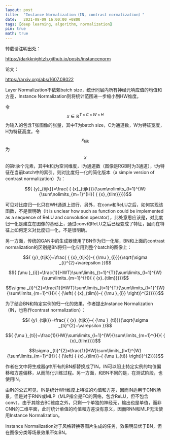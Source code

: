 ```yaml
---
layout: post
title:  "Instance Normalization（IN, contrast normalization）"
date:   2021-08-09 16:00:00 +0800
tags: [deep learning, algorithm, normalization]
pin: true
math: true
---
```


<style> h1 { border-bottom: none } </style>

转载请注明出处：

<https://darkknightzh.github.io/posts/instancenorm>


论文：

<https://arxiv.org/abs/1607.08022>

Layer Normalization不依赖batch size，统计同层内所有神经元响应值的均值和方差，Instance Normalization则将统计范围进一步缩小到HW维度。

令
$$x\in { {\mathbb{R}}^{T\times C\times W\times H}}$$
为输入的包含T张图像的张量，其中T为batch size，C为通道数，W为特征宽度，H为特征高度。令
$${ {x}_{tijk}}$$
为
$$x$$
的第tijk个元素，其中k和j为空间维度，i为通道数（图像是RGB时为3通道），t为特征在当前batch中的索引。则对比度归一化的简化版本（a simple version of contrast normalization）为：

$${ {y}_{tijk}}=\frac{ { {x}_{tijk}}}{\sum\nolimits_{l=1}^{W}{\sum\nolimits_{m=1}^{H}{ { {x}_{tilm}}}}}$$

可见对比度归一化只在WH通道上进行，另外，在conv和ReLU之后，如何实现该函数，不是很明确（It is unclear how such as function could be implemented as a sequence of ReLU and convolution operator），此处意思应该是，对比度归一化是建立在图像的基础上，通过conv和ReLU之后已经变成了特征，因而在特征上如何定义对比度归一化，不是很明确。

另一方面，传统的GAN中的生成器使用了BN作为归一化层，BN和上面的contrast normalization的区别是BN将归一化应用到整个batch的图像上：

$${ {y}_{tijk}}=\frac{ { {x}_{tijk}}-{ {\mu }_{i}}}{\sqrt{\sigma _{i}^{2}+\varepsilon }}$$

$${ {\mu }_{i}}=\frac{1}{HWT}\sum\limits_{t=1}^{T}{\sum\limits_{l=1}^{W}{\sum\limits_{m=1}^{H}{ { {x}_{tilm}}}}}$$

$$\sigma _{i}^{2}=\frac{1}{HWT}\sum\limits_{t=1}^{T}{\sum\limits_{l=1}^{W}{\sum\limits_{m=1}^{H}{ { {\left( { {x}_{tilm}}-{ {\mu }_{i}} \right)}^{2}}}}}$$

为了结合BN和特定实例的归一化的效果，作者提出Instance Normalization（IN，也称作contrast normalization）：

$${ {y}_{tijk}}=\frac{ { {x}_{tijk}}-{ {\mu }_{ti}}}{\sqrt{\sigma _{ti}^{2}+\varepsilon }}$$

$${ {\mu }_{ti}}=\frac{1}{HW}\sum\limits_{l=1}^{W}{\sum\limits_{m=1}^{H}{ { {x}_{tilm}}}}$$

$$\sigma _{ti}^{2}=\frac{1}{HW}\sum\limits_{l=1}^{W}{\sum\limits_{m=1}^{H}{ { {\left( { {x}_{tilm}}-{ {\mu }_{ti}} \right)}^{2}}}}$$

作者在文中将生成器g中所有的BN都替换成了IN，IN可以阻止特定实例的均值偏移和方差偏移，从而简化训练过程。另一方面，和BN不同的是，在测试阶段，也使用IN。

由IN的公式可见，IN是统计WH维度上特征的均值和方差，因而IN适用于CNN场景，但是对于RNN或MLP（MLP指全是FC的网络，包含ReLU，但不包含conv），由于其除去BC维度之外，只剩一个单独的神经元，输出也是单值，而非CNN的二维平面，此时统计单值的均值和方差没有意义，因而RNN和MLP无法使用Instance Normalization。

Instance Normalization对于风格转换等图片生成的任务，效果明显优于BN，但在图像分类等场景效果不如BN。
